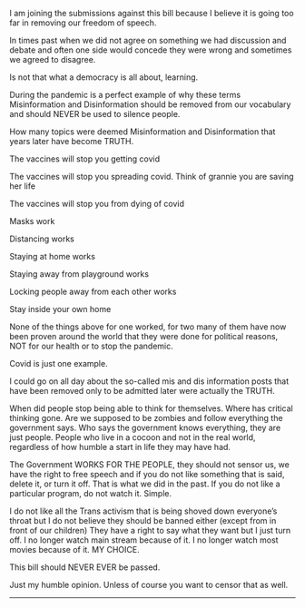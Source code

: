 I am joining the submissions against this bill because I believe it is going too far in removing our
freedom of speech.

In times past when we did not agree on something we had discussion and debate and often one side
would concede they were wrong and sometimes we agreed to disagree.

Is not that what a democracy is all about, learning.

During the pandemic is a perfect example of why these terms Misinformation and Disinformation
should be removed from our vocabulary and should NEVER be used to silence people.

How many topics were deemed Misinformation and Disinformation that years later have become
TRUTH.

The vaccines will stop you getting covid

The vaccines will stop you spreading covid. Think of grannie you are saving her life

The vaccines will stop you from dying of covid

Masks work

Distancing works

Staying at home works

Staying away from playground works

Locking people away from each other works

Stay inside your own home

None of the things above for one worked, for two many of them have now been proven around the
world that they were done for political reasons, NOT for our health or to stop the pandemic.

Covid is just one example.

I could go on all day about the so-called mis and dis information posts that have been removed only
to be admitted later were actually the TRUTH.

When did people stop being able to think for themselves. Where has critical thinking gone. Are we
supposed to be zombies and follow everything the government says. Who says the government
knows everything, they are just people. People who live in a cocoon and not in the real world,
regardless of how humble a start in life they may have had.

The Government WORKS FOR THE PEOPLE, they should not sensor us, we have the right to free
speech and if you do not like something that is said, delete it, or turn it off. That is what we did in the
past. If you do not like a particular program, do not watch it. Simple.

I do not like all the Trans activism that is being shoved down everyone’s throat but I do not believe
they should be banned either (except from in front of our children) They have a right to say what
they want but I just turn off. I no longer watch main stream because of it. I no longer watch most
movies because of it. MY CHOICE.

This bill should NEVER EVER be passed.

Just my humble opinion. Unless of course you want to censor that as well.


-----

